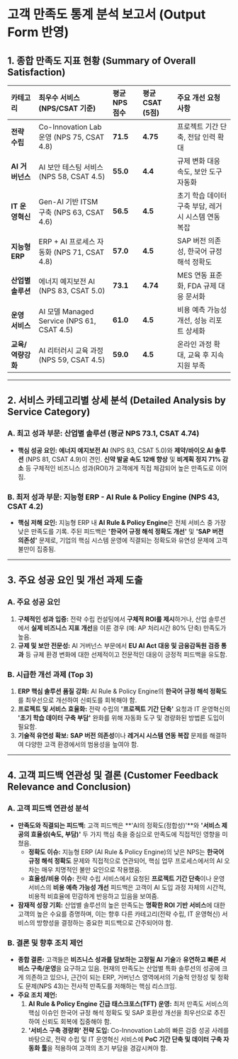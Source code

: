 # 고객 만족도 통계 분석 보고서 (Output Form 반영)

## 1. 종합 만족도 지표 현황 (Summary of Overall Satisfaction)

| 카테고리 | 최우수 서비스 (NPS/CSAT 기준) | 평균 NPS 점수 | 평균 CSAT (5점) | 주요 개선 요청 사항 |
| :--- | :--- | :--- | :--- | :--- |
| **전략 수립** | Co-Innovation Lab 운영 (NPS 75, CSAT 4.8) | **71.5** | **4.75** | 프로젝트 기간 단축, 전담 인력 확대 |
| **AI 거버넌스** | AI 보안 테스팅 서비스 (NPS 58, CSAT 4.5) | **55.0** | **4.4** | 규제 변화 대응 속도, 보안 도구 자동화 |
| **IT 운영혁신** | Gen-AI 기반 ITSM 구축 (NPS 63, CSAT 4.6) | **56.5** | **4.5** | 초기 학습 데이터 구축 부담, 레거시 시스템 연동 복잡 |
| **지능형 ERP** | ERP + AI 프로세스 자동화 (NPS 71, CSAT 4.8) | **57.0** | **4.5** | SAP 버전 의존성, 한국어 규정 해석 정확도 |
| **산업별 솔루션** | 에너지 예지보전 AI (NPS 83, CSAT 5.0) | **73.1** | **4.74** | MES 연동 표준화, FDA 규제 대응 문서화 |
| **운영 서비스** | AI 모델 Managed Service (NPS 61, CSAT 4.5) | **61.0** | **4.5** | 비용 예측 가능성 개선, 성능 리포트 상세화 |
| **교육/역량강화** | AI 리터러시 교육 과정 (NPS 59, CSAT 4.5) | **59.0** | **4.5** | 온라인 과정 확대, 교육 후 지속 지원 부족 |

---

## 2. 서비스 카테고리별 상세 분석 (Detailed Analysis by Service Category)

### A. 최고 성과 부문: 산업별 솔루션 (평균 NPS 73.1, CSAT 4.74)
* **핵심 성공 요인:** **에너지 예지보전 AI** (NPS 83, CSAT 5.0)와 **제약/바이오 AI 솔루션** (NPS 81, CSAT 4.9)이 견인. **신약 발굴 속도 12배 향상** 및 **비계획 정지 71% 감소** 등 구체적인 비즈니스 성과(ROI)가 고객에게 직접 체감되어 높은 만족도로 이어짐.

### B. 최저 성과 부문: 지능형 ERP - AI Rule & Policy Engine (NPS 43, CSAT 4.2)
* **핵심 저해 요인:** 지능형 ERP 내 **AI Rule & Policy Engine**은 전체 서비스 중 가장 낮은 만족도를 기록. 주된 피드백은 **'한국어 규정 해석 정확도 개선'** 및 **'SAP 버전 의존성'** 문제로, 기업의 핵심 시스템 운영에 직결되는 정확도와 유연성 문제에 고객 불만이 집중됨.

---

## 3. 주요 성공 요인 및 개선 과제 도출

### A. 주요 성공 요인
1.  **구체적인 성과 입증:** 전략 수립 컨설팅에서 **구체적 ROI를 제시**하거나, 산업 솔루션에서 **실제 비즈니스 지표 개선**을 이룬 경우 (예: AP 처리시간 80% 단축) 만족도가 높음.
2.  **규제 및 보안 전문성:** AI 거버넌스 부문에서 **EU AI Act 대응 및 금융감독원 검증 통과** 등 규제 환경 변화에 대한 선제적이고 전문적인 대응이 긍정적 피드백을 유도함.

### B. 시급한 개선 과제 (Top 3)
1.  **ERP 핵심 솔루션 품질 강화:** AI Rule & Policy Engine의 **한국어 규정 해석 정확도**를 최우선으로 개선하여 신뢰도를 회복해야 함.
2.  **프로젝트 및 서비스 효율화:** 전략 수립의 **'프로젝트 기간 단축'** 요청과 IT 운영혁신의 **'초기 학습 데이터 구축 부담'** 완화를 위해 자동화 도구 및 경량화된 방법론 도입이 필요함.
3.  **기술적 유연성 확보:** **SAP 버전 의존성**이나 **레거시 시스템 연동 복잡** 문제를 해결하여 다양한 고객 환경에서의 범용성을 높여야 함.

---

## 4. 고객 피드백 연관성 및 결론 (Customer Feedback Relevance and Conclusion)

### A. 고객 피드백 연관성 분석
* **만족도와 직결되는 피드백:** 고객 피드백은 **'AI의 정확도(정합성)'**와 **'서비스 제공의 효율성(속도, 부담)'** 두 가지 핵심 축을 중심으로 만족도에 직접적인 영향을 미쳤음.
    * **정확도 이슈:** 지능형 ERP (AI Rule & Policy Engine)의 낮은 NPS는 **한국어 규정 해석 정확도** 문제와 직접적으로 연관되어, 핵심 업무 프로세스에서의 AI 오차는 매우 치명적인 불만 요인으로 작용했음.
    * **효율성/비용 이슈:** 전략 수립 서비스에서 요청된 **프로젝트 기간 단축**이나 운영 서비스의 **비용 예측 가능성 개선** 피드백은 고객이 AI 도입 과정 자체의 시간적, 비용적 비효율에 민감하게 반응하고 있음을 보여줌.
* **잠재적 성장 기회:** 산업별 솔루션의 높은 만족도는 **명확한 ROI 기반 서비스**에 대한 고객의 높은 수요를 증명하며, 이는 향후 다른 카테고리(전략 수립, IT 운영혁신) 서비스의 방향성을 결정하는 중요한 피드백으로 간주되어야 함.

### B. 결론 및 향후 조치 제언
* **종합 결론:** 고객들은 **비즈니스 성과를 담보하는 고정밀 AI 기술**과 **유연하고 빠른 서비스 구축/운영**을 요구하고 있음. 현재의 만족도는 산업별 특화 솔루션의 성공에 크게 의존하고 있으나, 근간이 되는 ERP, 거버넌스 영역에서의 기술적 안정성 및 정확도 문제(NPS 43)는 전사적 만족도를 저해하는 핵심 리스크임.
* **주요 조치 제언:**
    1.  **AI Rule & Policy Engine 긴급 태스크포스(TFT) 운영:** 최저 만족도 서비스의 핵심 이슈인 한국어 규정 해석 정확도 및 SAP 호환성 개선을 최우선으로 추진하여 신뢰도 회복에 집중해야 함.
    2.  **'서비스 구축 경량화' 전략 도입:** Co-Innovation Lab의 빠른 검증 성공 사례를 바탕으로, 전략 수립 및 IT 운영혁신 서비스에 **PoC 기간 단축 및 데이터 구축 자동화 툴**을 적용하여 고객의 초기 부담을 경감시켜야 함.